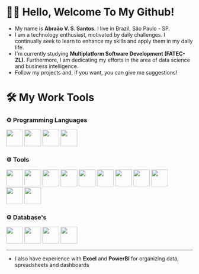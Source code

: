 # 👨‍💻 Hello, Welcome To My Github!
- My name is __Abraão V. S. Santos.__ I live in Brazil, São Paulo - SP.
- I am a technology enthusiast, motivated by daily challenges. I continually seek to learn to enhance my skills and apply them in my daily life.
- I'm currently studying __Multiplatform Software Development (FATEC-ZL).__ Furthermore, I am dedicating my efforts in the area of ​​data science and business intelligence.
- Follow my projects and, if you want, you can give me suggestions!
# 🛠 My Work Tools
<h3>⚙️ Programming Languages</h3>
  <div align="start">
          <img width="45" src="https://cdn.jsdelivr.net/gh/devicons/devicon@latest/icons/java/java-original.svg" />
          <img width="45" src="https://cdn.jsdelivr.net/gh/devicons/devicon@latest/icons/python/python-original.svg" /> 
          <img width="45" src="https://cdn.jsdelivr.net/gh/devicons/devicon@latest/icons/javascript/javascript-original.svg" />  
          <img width="45" src="https://cdn.jsdelivr.net/gh/devicons/devicon@latest/icons/azuresqldatabase/azuresqldatabase-original.svg" />
  </div>
<h3>⚙️ Tools</h3>
<div align="start">
          <img width="45" src="https://cdn.jsdelivr.net/gh/devicons/devicon@latest/icons/spring/spring-original.svg" /> 
          <img width="45" src="https://cdn.jsdelivr.net/gh/devicons/devicon@latest/icons/react/react-original-wordmark.svg" />
          <img width="45" src="https://cdn.jsdelivr.net/gh/devicons/devicon@latest/icons/tailwindcss/tailwindcss-original.svg" />
          <img width="45" src="https://cdn.jsdelivr.net/gh/devicons/devicon@latest/icons/anaconda/anaconda-original.svg" />
          <img width="45" src="https://cdn.jsdelivr.net/gh/devicons/devicon@latest/icons/jupyter/jupyter-original-wordmark.svg" />
          <img width="45" src="https://cdn.jsdelivr.net/gh/devicons/devicon@latest/icons/pandas/pandas-original-wordmark.svg" />
          <img width="45" src="https://cdn.jsdelivr.net/gh/devicons/devicon@latest/icons/json/json-original.svg" />
          <img width="45" src="https://cdn.jsdelivr.net/gh/devicons/devicon@latest/icons/numpy/numpy-original.svg" />
          <img width="45" src="https://cdn.jsdelivr.net/gh/devicons/devicon@latest/icons/matplotlib/matplotlib-original.svg" />     
  <br>
          <img width="45" src="https://cdn.jsdelivr.net/gh/devicons/devicon@latest/icons/amazonwebservices/amazonwebservices-original-wordmark.svg" />
          <img width="45" src="https://cdn.jsdelivr.net/gh/devicons/devicon@latest/icons/googlecloud/googlecloud-original-wordmark.svg" />
          
</div>
<h3>⚙️ Database's</h3>
<div align="start">
          <img width="45" src="https://cdn.jsdelivr.net/gh/devicons/devicon@latest/icons/mysql/mysql-original.svg" />
          <img width="45" src="https://cdn.jsdelivr.net/gh/devicons/devicon@latest/icons/sqlite/sqlite-original-wordmark.svg" />
          <img width="45" src="https://cdn.jsdelivr.net/gh/devicons/devicon@latest/icons/microsoftsqlserver/microsoftsqlserver-original-wordmark.svg" />
          <img width="45" src="https://cdn.jsdelivr.net/gh/devicons/devicon@latest/icons/redis/redis-original-wordmark.svg" />
</div>

---
- I also have experience with __Excel__ and __PowerBI__ for organizing data, spreadsheets and dashboards
